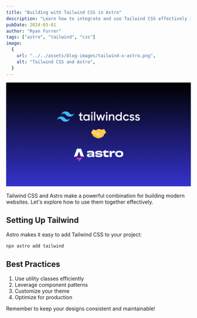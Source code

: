 ```yaml
---
title: "Building with Tailwind CSS in Astro"
description: "Learn how to integrate and use Tailwind CSS effectively in your Astro projects."
pubDate: 2024-03-01
author: "Ryan Furrer"
tags: ["astro", "tailwind", "css"]
image:
  {
    url: "../../assets/blog-images/tailwind-x-astro.png",
    alt: "Tailwind CSS and Astro",
  }
---
```


![Tailwind CSS and Astro](../../assets/blog-images/tailwind-x-astro.png)

Tailwind CSS and Astro make a powerful combination for building modern websites. Let's explore how to use them together effectively.

## Setting Up Tailwind

Astro makes it easy to add Tailwind CSS to your project:

```bash
npx astro add tailwind
```

## Best Practices

1. Use utility classes efficiently
2. Leverage component patterns
3. Customize your theme
4. Optimize for production

Remember to keep your designs consistent and maintainable!
